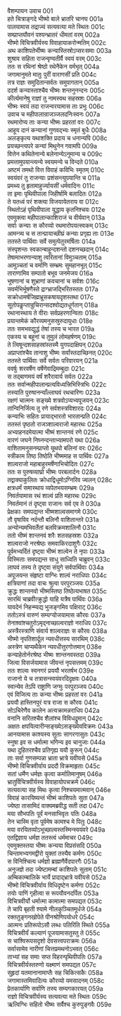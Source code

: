 वैशम्पायन उवाच	001  
हते चित्राङ्गदे भीष्मो बाले भ्रातरि चानघ	001a  
पालयामास तद्राज्यं सत्यवत्या मते स्थितः	001c  
सम्प्राप्तयौवनं पश्यन्भ्रातरं धीमतां वरम्	002a  
भीष्मो विचित्रवीर्यस्य विवाहायाकरोन्मतिम्	002c  
अथ काशिपतेर्भीष्मः कन्यास्तिस्रोऽप्सरःसमाः	003a  
शुश्राव सहिता राजन्वृण्वतीर्वै स्वयं वरम्	003c  
ततः स रथिनां श्रेष्ठो रथेनैकेन वर्मभृत्	004a  
जगामानुमते मातुः पुरीं वाराणसीं प्रति	004c  
तत्र राज्ञः समुदितान्सर्वतः समुपागतान्	005a  
ददर्श कन्यास्ताश्चैव भीष्मः शन्तनुनन्दनः	005c  
कीर्त्यमानेषु राज्ञां तु नामस्वथ सहस्रशः	006a  
भीष्मः स्वयं तदा राजन्वरयामास ताः प्रभुः	006c  
उवाच च महीपालान्राजञ्जलदनिःस्वनः	007a  
रथमारोप्य ताः कन्या भीष्मः प्रहरतां वरः	007c  
आहूय दानं कन्यानां गुणवद्भ्यः स्मृतं बुधैः	008a  
अलङ्कृत्य यथाशक्ति प्रदाय च धनान्यपि	008c  
प्रयच्छन्त्यपरे कन्यां मिथुनेन गवामपि	009a  
वित्तेन कथितेनान्ये बलेनान्येऽनुमान्य च	009c  
प्रमत्तामुपयान्त्यन्ये स्वयमन्ये च विन्दते	010a  
अष्टमं तमथो वित्त विवाहं कविभिः स्मृतम्	010c  
स्वयंवरं तु राजन्याः प्रशंसन्त्युपयान्ति च	011a  
प्रमथ्य तु हृतामाहुर्ज्यायसीं धर्मवादिनः	011c  
ता इमाः पृथिवीपाला जिहीर्षामि बलादितः	012a  
ते यतध्वं परं शक्त्या विजयायेतराय वा	012c  
स्थितोऽहं पृथिवीपाला युद्धाय कृतनिश्चयः	012e  
एवमुक्त्वा महीपालान्काशिराजं च वीर्यवान्	013a  
सर्वाः कन्याः स कौरव्यो रथमारोपयत्स्वकम्	013c  
आमन्त्र्य च स तान्प्रायाच्छीघ्रं कन्याः प्रगृह्य ताः	013e  
ततस्ते पार्थिवाः सर्वे समुत्पेतुरमर्षिताः	014a  
संस्पृशन्तः स्वकान्बाहून्दशन्तो दशनच्छदान्	014c  
तेषामाभरणान्याशु त्वरितानां विमुञ्चताम्	015a  
आमुञ्चतां च वर्माणि सम्भ्रमः सुमहानभूत्	015c  
ताराणामिव सम्पातो बभूव जनमेजय	016a  
भूषणानां च शुभ्राणां कवचानां च सर्वशः	016c  
सवर्मभिर्भूषणैस्ते द्राग्भ्राजद्भिरितस्ततः	017a  
सक्रोधामर्षजिह्मभ्रूसकषायदृशस्तथा	017c  
सूतोपकॢप्तान्रुचिरान्सदश्वोद्यतधूर्गतान्	018a  
रथानास्थाय ते वीराः सर्वप्रहरणान्विताः	018c  
प्रयान्तमेकं कौरव्यमनुसस्रुरुदायुधाः	018e  
ततः समभवद्युद्धं तेषां तस्य च भारत	019a  
एकस्य च बहूनां च तुमुलं लोमहर्षणम्	019c  
ते त्विषून्दशसाहस्रांस्तस्मै युगपदाक्षिपन्	020a  
अप्राप्तांश्चैव तानाशु भीष्मः सर्वांस्तदाच्छिनत्	020c  
ततस्ते पार्थिवाः सर्वे सर्वतः परिवारयन्	021a  
ववर्षुः शरवर्षेण वर्षेणेवाद्रिमम्बुदाः	021c  
स तद्बाणमयं वर्षं शरैरावार्य सर्वतः	022a  
ततः सर्वान्महीपालान्प्रत्यविध्यत्त्रिभिस्त्रिभिः	022c  
तस्याति पुरुषानन्याँल्लाघवं रथचारिणः	023a  
रक्षणं चात्मनः सङ्ख्ये शत्रवोऽप्यभ्यपूजयन्	023c  
तान्विनिर्जित्य तु रणे सर्वशस्त्रविशारदः	024a  
कन्याभिः सहितः प्रायाद्भारतो भारतान्प्रति	024c  
ततस्तं पृष्ठतो राजञ्शाल्वराजो महारथः	025a  
अभ्याहनदमेयात्मा भीष्मं शान्तनवं रणे	025c  
वारणं जघने निघ्नन्दन्ताभ्यामपरो यथा	026a  
वाशितामनुसनम्प्राप्तो यूथपो बलिनां वरः	026c  
स्त्रीकाम तिष्ठ तिष्ठेति भीष्ममाह स पार्थिवः	027a  
शाल्वराजो महाबाहुरमर्षेणाभिचोदितः	027c  
ततः स पुरुषव्याघ्रो भीष्मः परबलार्दनः	028a  
तद्वाक्याकुलितः क्रोधाद्विधूमोऽग्निरिव ज्वलन्	028c  
क्षत्रधर्मं समास्थाय व्यपेतभयसम्भ्रमः	029a  
निवर्तयामास रथं शाल्वं प्रति महारथः	029c  
निवर्तमानं तं दृष्ट्वा राजानः सर्व एव ते	030a  
प्रेक्षकाः समपद्यन्त भीष्मशाल्वसमागमे	030c  
तौ वृषाविव नर्दन्तौ बलिनौ वाशितान्तरे	031a  
अन्योन्यमभिवर्तेतां बलविक्रमशालिनौ	031c  
ततो भीष्मं शान्तनवं शरैः शतसहस्रशः	032a  
शाल्वराजो नरश्रेष्ठः समवाकिरदाशुगैः	032c  
पूर्वमभ्यर्दितं दृष्ट्वा भीष्मं शाल्वेन ते नृपाः	033a  
विस्मिताः समपद्यन्त साधु साध्विति चाब्रुवन्	033c  
लाघवं तस्य ते दृष्ट्वा संयुगे सर्वपार्थिवाः	034a  
अपूजयन्त संहृष्टा वाग्भिः शाल्वं नराधिपाः	034c  
क्षत्रियाणां तदा वाचः श्रुत्वा परपुरञ्जयः	035a  
क्रुद्धः शान्तनवो भीष्मस्तिष्ठ तिष्ठेत्यभाषत	035c  
सारथिं चाब्रवीत्क्रुद्धो याहि यत्रैष पार्थिवः	036a  
यावदेनं निहन्म्यद्य भुजङ्गमिव पक्षिराट्	036c  
ततोऽस्त्रं वारुणं सम्यग्योजयामास कौरवः	037a  
तेनाश्वांश्चतुरोऽमृद्नाच्छाल्वराज्ञो नराधिप	037c  
अस्त्रैरस्त्राणि संवार्य शाल्वराज्ञः स कौरवः	038a  
भीष्मो नृपतिशार्दूल न्यवधीत्तस्य सारथिम्	038c  
अस्त्रेण चाप्यथैकेन न्यवधीत्तुरगोत्तमान्	038e  
कन्याहेतोर्नरश्रेष्ठ भीष्मः शान्तनवस्तदा	039a  
जित्वा विसर्जयामास जीवन्तं नृपसत्तमम्	039c  
ततः शाल्वः स्वनगरं प्रययौ भरतर्षभ	039e  
राजानो ये च तत्रासन्स्वयंवरदिदृक्षवः	040a  
स्वान्येव तेऽपि राष्ट्राणि जग्मुः परपुरञ्जय	040c  
एवं विजित्य ताः कन्या भीष्मः प्रहरतां वरः	041a  
प्रययौ हास्तिनपुरं यत्र राजा स कौरवः	041c  
सोऽचिरेणैव कालेन अत्यक्रामन्नराधिप	042a  
वनानि सरितश्चैव शैलांश्च विविधद्रुमान्	042c  
अक्षतः क्षपयित्वारीन्सङ्ख्येऽसङ्ख्येयविक्रमः	043a  
आनयामास काश्यस्य सुताः सागरगासुतः	043c  
स्नुषा इव स धर्मात्मा भगिन्य इव चानुजाः	044a  
यथा दुहितरश्चैव प्रतिगृह्य ययौ कुरून्	044c  
ताः सर्वा गुणसम्पन्ना भ्राता भ्रात्रे यवीयसे	045a  
भीष्मो विचित्रवीर्याय प्रददौ विक्रमाहृताः	045c  
सतां धर्मेण धर्मज्ञः कृत्वा कर्मातिमानुषम्	046a  
भ्रातुर्विचित्रवीर्यस्य विवाहायोपचक्रमे	046c  
सत्यवत्या सह मिथः कृत्वा निश्चयमात्मवान्	046e  
विवाहं कारयिष्यन्तं भीष्मं काशिपतेः सुता	047a  
ज्येष्ठा तासामिदं वाक्यमब्रवीद्ध सती तदा	047c  
मया सौभपतिः पूर्वं मनसाभिवृतः पतिः	048a  
तेन चास्मि वृता पूर्वमेष कामश्च मे पितुः	048c  
मया वरयितव्योऽभूच्छाल्वस्तस्मिन्स्वयंवरे	049a  
एतद्विज्ञाय धर्मज्ञ ततस्त्वं धर्ममाचर	049c  
एवमुक्तस्तया भीष्मः कन्यया विप्रसंसदि	050a  
चिन्तामभ्यगमद्वीरो युक्तां तस्यैव कर्मणः	050c  
स विनिश्चित्य धर्मज्ञो ब्राह्मणैर्वेदपारगैः	051a  
अनुजज्ञे तदा ज्येष्टामम्बां काशिपतेः सुताम्	051c  
अम्बिकाम्बालिके भार्ये प्रादाद्भ्रात्रे यवीयसे	052a  
भीष्मो विचित्रवीर्याय विधिदृष्टेन कर्मणा	052c  
तयोः पाणिं गृहीत्वा स रूपयौवनदर्पितः	053a  
विचित्रवीर्यो धर्मात्मा कामात्मा समपद्यत	053c  
ते चापि बृहती श्यामे नीलकुञ्चितमूर्धजे	054a  
रक्ततुङ्गनखोपेते पीनश्रोणिपयोधरे	054c  
आत्मनः प्रतिरूपोऽसौ लब्धः पतिरिति स्थिते	055a  
विचित्रवीर्यं कल्याणं पूजयामासतुस्तु ते	055c  
स चाश्विरूपसदृशो देवसत्त्वपराक्रमः	056a  
सर्वासामेव नारीणां चित्तप्रमथनोऽभवत्	056c  
ताभ्यां सह समाः सप्त विहरन्पृथिवीपतिः	057a  
विचित्रवीर्यस्तरुणो यक्ष्माणं समपद्यत	057c  
सुहृदां यतमानानामाप्तैः सह चिकित्सकैः	058a  
जगामास्तमिवादित्यः कौरव्यो यमसादनम्	058c  
प्रेतकार्याणि सर्वाणि तस्य सम्यगकारयत्	059a  
राज्ञो विचित्रवीर्यस्य सत्यवत्या मते स्थितः	059c  
ऋत्विग्भिः सहितो भीष्मः सर्वैश्च कुरुपुङ्गवैः	059e  
